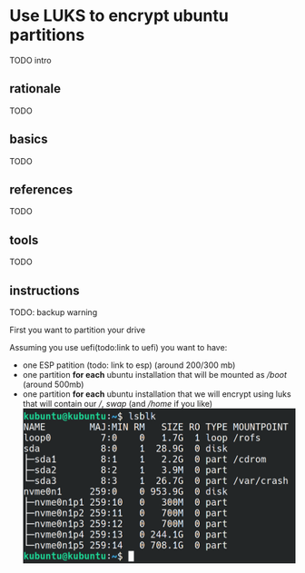 # Use LUKS to encrypt ubuntu partitions
TODO intro

## rationale
TODO

## basics
TODO

## references
TODO

## tools
TODO

## instructions
TODO: backup warning

First you want to partition your drive

Assuming you use uefi(todo:link to uefi) you want to have:
 - one ESP patition (todo: link to esp) (around 200/300 mb)
 - one partition **for each** ubuntu installation that will be mounted as */boot* (around 500mb)
 - one partition **for each** ubuntu installation that we will encrypt using luks that will contain our */*, *swap* (and */home* if you like)
![starting point](01_starting_point.png)



[encrypting disks on ubuntu]: https://medium.com/@chrishantha/encrypting-disks-on-ubuntu-19-04-b50bfc65182a
[arch lvm on luks]: https://wiki.archlinux.org/index.php/Dm-crypt/Encrypting_an_entire_system#LVM_on_LUKS
[arch wipe disk]: todo
[boot process]: https://linuxhint.com/understanding_boot_process_bios_uefi/
